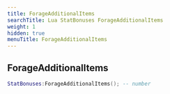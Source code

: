 ```yaml
---
title: ForageAdditionalItems
searchTitle: Lua StatBonuses ForageAdditionalItems
weight: 1
hidden: true
menuTitle: ForageAdditionalItems
---
```

## ForageAdditionalItems
```lua
StatBonuses:ForageAdditionalItems(); -- number
```
